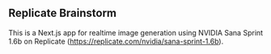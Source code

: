 ## Replicate Brainstorm

This is a Next.js app for realtime image generation using NVIDIA Sana Sprint 1.6b on Replicate (https://replicate.com/nvidia/sana-sprint-1.6b).
